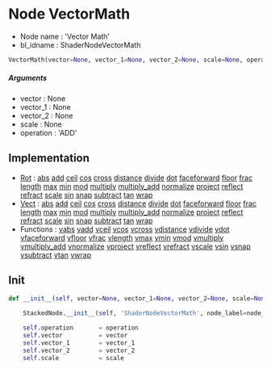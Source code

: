 # Node VectorMath

- Node name : 'Vector Math'
- bl_idname : ShaderNodeVectorMath


``` python
VectorMath(vector=None, vector_1=None, vector_2=None, scale=None, operation='ADD', node_label=None, node_color=None)
```
##### Arguments

- vector : None
- vector_1 : None
- vector_2 : None
- scale : None
- operation : 'ADD'

## Implementation

- [Rot](/docs/GeoNodes/Rot.md) : [abs](/docs/GeoNodes/Rot.md#abs) [add](/docs/GeoNodes/Rot.md#add) [ceil](/docs/GeoNodes/Rot.md#ceil) [cos](/docs/GeoNodes/Rot.md#cos) [cross](/docs/GeoNodes/Rot.md#cross) [distance](/docs/GeoNodes/Rot.md#distance) [divide](/docs/GeoNodes/Rot.md#divide) [dot](/docs/GeoNodes/Rot.md#dot) [faceforward](/docs/GeoNodes/Rot.md#faceforward) [floor](/docs/GeoNodes/Rot.md#floor) [frac](/docs/GeoNodes/Rot.md#frac) [length](/docs/GeoNodes/Rot.md#length) [max](/docs/GeoNodes/Rot.md#max) [min](/docs/GeoNodes/Rot.md#min) [mod](/docs/GeoNodes/Rot.md#mod) [multiply](/docs/GeoNodes/Rot.md#multiply) [multiply_add](/docs/GeoNodes/Rot.md#multiply_add) [normalize](/docs/GeoNodes/Rot.md#normalize) [project](/docs/GeoNodes/Rot.md#project) [reflect](/docs/GeoNodes/Rot.md#reflect) [refract](/docs/GeoNodes/Rot.md#refract) [scale](/docs/GeoNodes/Rot.md#scale) [sin](/docs/GeoNodes/Rot.md#sin) [snap](/docs/GeoNodes/Rot.md#snap) [subtract](/docs/GeoNodes/Rot.md#subtract) [tan](/docs/GeoNodes/Rot.md#tan) [wrap](/docs/GeoNodes/Rot.md#wrap)
- [Vect](/docs/GeoNodes/Vect.md) : [abs](/docs/GeoNodes/Vect.md#abs) [add](/docs/GeoNodes/Vect.md#add) [ceil](/docs/GeoNodes/Vect.md#ceil) [cos](/docs/GeoNodes/Vect.md#cos) [cross](/docs/GeoNodes/Vect.md#cross) [distance](/docs/GeoNodes/Vect.md#distance) [divide](/docs/GeoNodes/Vect.md#divide) [dot](/docs/GeoNodes/Vect.md#dot) [faceforward](/docs/GeoNodes/Vect.md#faceforward) [floor](/docs/GeoNodes/Vect.md#floor) [frac](/docs/GeoNodes/Vect.md#frac) [length](/docs/GeoNodes/Vect.md#length) [max](/docs/GeoNodes/Vect.md#max) [min](/docs/GeoNodes/Vect.md#min) [mod](/docs/GeoNodes/Vect.md#mod) [multiply](/docs/GeoNodes/Vect.md#multiply) [multiply_add](/docs/GeoNodes/Vect.md#multiply_add) [normalize](/docs/GeoNodes/Vect.md#normalize) [project](/docs/GeoNodes/Vect.md#project) [reflect](/docs/GeoNodes/Vect.md#reflect) [refract](/docs/GeoNodes/Vect.md#refract) [scale](/docs/GeoNodes/Vect.md#scale) [sin](/docs/GeoNodes/Vect.md#sin) [snap](/docs/GeoNodes/Vect.md#snap) [subtract](/docs/GeoNodes/Vect.md#subtract) [tan](/docs/GeoNodes/Vect.md#tan) [wrap](/docs/GeoNodes/Vect.md#wrap)
- Functions : [vabs](/docs/GeoNodes/GeoNodes.md#vabs) [vadd](/docs/GeoNodes/GeoNodes.md#vadd) [vceil](/docs/GeoNodes/GeoNodes.md#vceil) [vcos](/docs/GeoNodes/GeoNodes.md#vcos) [vcross](/docs/GeoNodes/GeoNodes.md#vcross) [vdistance](/docs/GeoNodes/GeoNodes.md#vdistance) [vdivide](/docs/GeoNodes/GeoNodes.md#vdivide) [vdot](/docs/GeoNodes/GeoNodes.md#vdot) [vfaceforward](/docs/GeoNodes/GeoNodes.md#vfaceforward) [vfloor](/docs/GeoNodes/GeoNodes.md#vfloor) [vfrac](/docs/GeoNodes/GeoNodes.md#vfrac) [vlength](/docs/GeoNodes/GeoNodes.md#vlength) [vmax](/docs/GeoNodes/GeoNodes.md#vmax) [vmin](/docs/GeoNodes/GeoNodes.md#vmin) [vmod](/docs/GeoNodes/GeoNodes.md#vmod) [vmultiply](/docs/GeoNodes/GeoNodes.md#vmultiply) [vmultiply_add](/docs/GeoNodes/GeoNodes.md#vmultiply_add) [vnormalize](/docs/GeoNodes/GeoNodes.md#vnormalize) [vproject](/docs/GeoNodes/GeoNodes.md#vproject) [vreflect](/docs/GeoNodes/GeoNodes.md#vreflect) [vrefract](/docs/GeoNodes/GeoNodes.md#vrefract) [vscale](/docs/GeoNodes/GeoNodes.md#vscale) [vsin](/docs/GeoNodes/GeoNodes.md#vsin) [vsnap](/docs/GeoNodes/GeoNodes.md#vsnap) [vsubtract](/docs/GeoNodes/GeoNodes.md#vsubtract) [vtan](/docs/GeoNodes/GeoNodes.md#vtan) [vwrap](/docs/GeoNodes/GeoNodes.md#vwrap)

## Init

``` python
def __init__(self, vector=None, vector_1=None, vector_2=None, scale=None, operation='ADD', node_label=None, node_color=None):

    StackedNode.__init__(self, 'ShaderNodeVectorMath', node_label=node_label, node_color=node_color)

    self.operation       = operation
    self.vector          = vector
    self.vector_1        = vector_1
    self.vector_2        = vector_2
    self.scale           = scale
```
